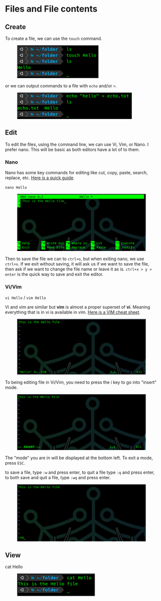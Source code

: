 # Files and File contents

## Create

To create a file, we can use the `touch` command.

<figure><img src="../../.gitbook/assets/image (1) (1).png" alt=""><figcaption></figcaption></figure>

or we can output commands to a file with `echo` and/or `>`.

<figure><img src="../../.gitbook/assets/image (1) (1) (1).png" alt=""><figcaption></figcaption></figure>

## Edit

To edit the files, using the command line, we can use Vi, Vim, or Nano. I prefer nano. This will be basic as both editors have a lot of to them.

### Nano

Nano has some key commands for editing like cut, copy, paste, search, replace, etc. [Here is a quick guide](https://linuxize.com/post/how-to-use-nano-text-editor/).

`nano Hello`

<figure><img src="../../.gitbook/assets/image (2) (1).png" alt=""><figcaption></figcaption></figure>

Then to save the file we can to `ctrl+o`, but when exiting nano, we use `ctrl+x`. If we exit without saving, it will ask us if we want to save the file, then ask if we want to change the file name or leave it as is. `ctrl+x > y > enter` is the quick way to save and exit the editor.

### Vi/Vim

`vi Hello` / `vim Hello`

Vi and vim are similar but **vim** is almost a proper superset of **vi**. Meaning everything that is in vi is available in vim. [Here is a VIM cheat sheet](https://vim.rtorr.com/).

<figure><img src="../../.gitbook/assets/image (3) (1).png" alt=""><figcaption></figcaption></figure>

To being editing  file in Vi/Vim, you need to press the i key to go into "insert" mode.

<figure><img src="../../.gitbook/assets/image (4) (1).png" alt=""><figcaption></figcaption></figure>

The "mode" you are in will be displayed at the bottom left. To exit a mode, press `ESC`.

to save a file, type `:w` and press enter, to quit a file type `:q` and press enter, to both save and quit a file, type `:wq` and press enter.

<figure><img src="../../.gitbook/assets/image (5) (1).png" alt=""><figcaption></figcaption></figure>

## View

cat Hello

<figure><img src="../../.gitbook/assets/image (6) (1).png" alt=""><figcaption></figcaption></figure>
